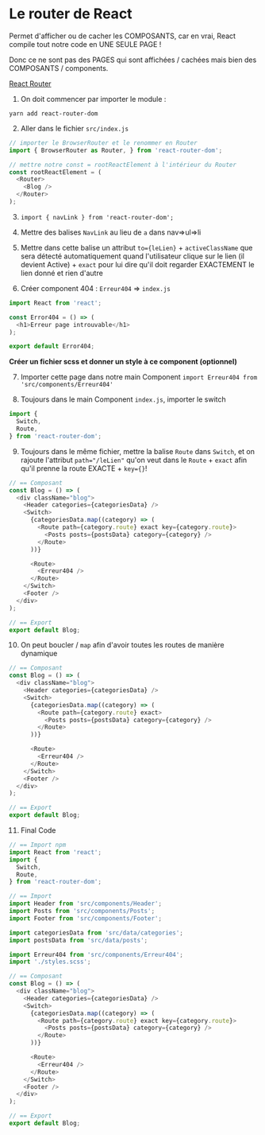 # Le router de React

Permet d'afficher ou de cacher les COMPOSANTS, car en vrai, React compile tout notre code en UNE SEULE PAGE !

Donc ce ne sont pas des PAGES qui sont affichées / cachées mais bien des COMPOSANTS / components.


[React Router](https://reactrouter.com/web/guides/quick-start)

1. On doit commencer par importer le module :

`yarn add react-router-dom`

2. Aller dans le fichier `src/index.js`
```js
// importer le BrowserRouter et le renommer en Router
import { BrowserRouter as Router, } from 'react-router-dom';

// mettre notre const = rootReactElement à l'intérieur du Router
const rootReactElement = (
  <Router>
    <Blog />
  </Router>
);
```
3. `import { navLink } from 'react-router-dom';`

4. Mettre des balises `NavLink` au lieu de `a` dans nav=>ul=>li

5. Mettre dans cette balise un attribut `to={leLien}` + `activeClassName` que sera détecté automatiquement quand l'utilisateur clique sur le lien (il devient Active) + `exact` pour lui dire qu'il doit regarder EXACTEMENT le lien donné et rien d'autre

6. Créer component 404 : `Erreur404` => `index.js`

```js
import React from 'react';

const Error404 = () => (
  <h1>Erreur page introuvable</h1>
);

export default Error404;
```
**Créer un fichier scss et donner un style à ce component (optionnel)**

7. Importer cette page dans notre main Component `import Erreur404 from 'src/components/Erreur404'`


8. Toujours dans le main Component `index.js`, importer le switch

```js
import {
  Switch,
  Route,
} from 'react-router-dom';
```

9. Toujours dans le même fichier, mettre la balise `Route` dans `Switch`, et on rajoute l'attribut `path="/leLien"` qu'on veut dans le `Route` + `exact` afin qu'il prenne la route EXACTE + `key={}`!

```js
// == Composant
const Blog = () => (
  <div className="blog">
    <Header categories={categoriesData} />
    <Switch>
      {categoriesData.map((category) => (
        <Route path={category.route} exact key={category.route}>
          <Posts posts={postsData} category={category} />
        </Route>
      ))}

      <Route>
        <Erreur404 />
      </Route>
    </Switch>
    <Footer />
  </div>
);

// == Export
export default Blog;
```


10. On peut boucler / `map` afin d'avoir toutes les routes de manière dynamique


```js
// == Composant
const Blog = () => (
  <div className="blog">
    <Header categories={categoriesData} />
    <Switch>
      {categoriesData.map((category) => (
        <Route path={category.route} exact>
          <Posts posts={postsData} category={category} />
        </Route>
      ))}

      <Route>
        <Erreur404 />
      </Route>
    </Switch>
    <Footer />
  </div>
);

// == Export
export default Blog;
```


11. Final Code 

```js
// == Import npm
import React from 'react';
import {
  Switch,
  Route,
} from 'react-router-dom';

// == Import
import Header from 'src/components/Header';
import Posts from 'src/components/Posts';
import Footer from 'src/components/Footer';

import categoriesData from 'src/data/categories';
import postsData from 'src/data/posts';

import Erreur404 from 'src/components/Erreur404';
import './styles.scss';

// == Composant
const Blog = () => (
  <div className="blog">
    <Header categories={categoriesData} />
    <Switch>
      {categoriesData.map((category) => (
        <Route path={category.route} exact key={category.route}>
          <Posts posts={postsData} category={category} />
        </Route>
      ))}

      <Route>
        <Erreur404 />
      </Route>
    </Switch>
    <Footer />
  </div>
);

// == Export
export default Blog;

```